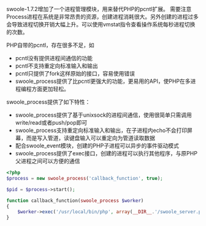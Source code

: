 swoole-1.7.2增加了一个进程管理模块，用来替代PHP的pcntl扩展。
需要注意Process进程在系统是非常昂贵的资源，创建进程消耗很大。另外创建的进程过多会导致进程切换开销大幅上升。可以使用vmstat指令查看操作系统每秒进程切换的次数。


PHP自带的pcntl，存在很多不足，如
* pcntl没有提供进程间通信的功能
* pcntl不支持重定向标准输入和输出
* pcntl只提供了fork这样原始的接口，容易使用错误
* swoole_process提供了比pcntl更强大的功能，更易用的API，使PHP在多进程编程方面更加轻松。

swoole_process提供了如下特性：
* swoole_process提供了基于unixsock的进程间通信，使用很简单只需调用write/read或者push/pop即可
* swoole_process支持重定向标准输入和输出，在子进程内echo不会打印屏幕，而是写入管道，读键盘输入可以重定向为管道读取数据
* 配合swoole_event模块，创建的PHP子进程可以异步的事件驱动模式
* swoole_process提供了exec接口，创建的进程可以执行其他程序，与原PHP父进程之间可以方便的通信

```php   
<?php
$process = new swoole_process('callback_function', true);

$pid = $process->start();

function callback_function(swoole_process $worker)
{
    $worker->exec('/usr/local/bin/php', array(__DIR__.'/swoole_server.php'));
}
